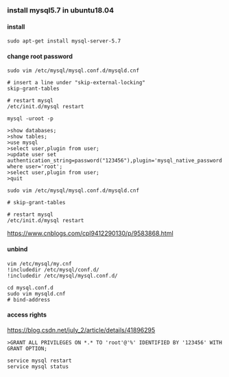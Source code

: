 ### install mysql5.7 in ubuntu18.04

#### install

```shell
sudo apt-get install mysql-server-5.7
```

#### change root password

```shell
sudo vim /etc/mysql/mysql.conf.d/mysqld.cnf

# insert a line under "skip-external-locking"
skip-grant-tables

# restart mysql
/etc/init.d/mysql restart

mysql -uroot -p
```

```mysql
>show databases;
>show tables;
>use mysql
>select user,plugin from user;
>update user set authentication_string=password("123456"),plugin='mysql_native_password' where user='root';
>select user,plugin from user;
>quit
```

```shell
sudo vim /etc/mysql/mysql.conf.d/mysqld.cnf

# skip-grant-tables

# restart mysql
/etc/init.d/mysql restart
```

https://www.cnblogs.com/cpl9412290130/p/9583868.html

#### unbind

```shell
vim /etc/mysql/my.cnf
!includedir /etc/mysql/conf.d/
!includedir /etc/mysql/mysql.conf.d/

cd mysql.conf.d
sudo vim mysqld.cnf
# bind-address
```

#### access rights

https://blog.csdn.net/july_2/article/details/41896295

```mysql
>GRANT ALL PRIVILEGES ON *.* TO 'root'@'%' IDENTIFIED BY '123456' WITH GRANT OPTION; 
```

```shell
service mysql restart
service mysql status
```

